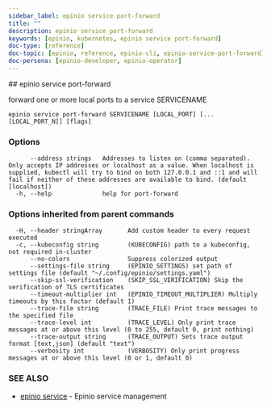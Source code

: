```yaml
---
sidebar_label: epinio service port-forward
title: ""
description: epinio service port-forward
keywords: [epinio, kubernetes, epinio service port-forward]
doc-type: [reference]
doc-topic: [epinio, reference, epinio-cli, epinio-service-port-forward]
doc-persona: [epinio-developer, epinio-operator]
---
```


<head>
  <link rel="canonical" href="https://docs.epinio.io/references/commands/cli/service/epinio_service_port-forward"/>
</head>
## epinio service port-forward

forward one or more local ports to a service SERVICENAME

```
epinio service port-forward SERVICENAME [LOCAL_PORT] [...[LOCAL_PORT_N]] [flags]
```

### Options

```
      --address strings   Addresses to listen on (comma separated). Only accepts IP addresses or localhost as a value. When localhost is supplied, kubectl will try to bind on both 127.0.0.1 and ::1 and will fail if neither of these addresses are available to bind. (default [localhost])
  -h, --help              help for port-forward
```

### Options inherited from parent commands

```
  -H, --header stringArray       Add custom header to every request executed
  -c, --kubeconfig string        (KUBECONFIG) path to a kubeconfig, not required in-cluster
      --no-colors                Suppress colorized output
      --settings-file string     (EPINIO_SETTINGS) set path of settings file (default "~/.config/epinio/settings.yaml")
      --skip-ssl-verification    (SKIP_SSL_VERIFICATION) Skip the verification of TLS certificates
      --timeout-multiplier int   (EPINIO_TIMEOUT_MULTIPLIER) Multiply timeouts by this factor (default 1)
      --trace-file string        (TRACE_FILE) Print trace messages to the specified file
      --trace-level int          (TRACE_LEVEL) Only print trace messages at or above this level (0 to 255, default 0, print nothing)
      --trace-output string      (TRACE_OUTPUT) Sets trace output format [text,json] (default "text")
      --verbosity int            (VERBOSITY) Only print progress messages at or above this level (0 or 1, default 0)
```

### SEE ALSO

* [epinio service](./epinio_service.md)	 - Epinio service management

